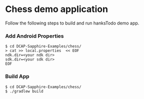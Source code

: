 # Chess demo application

Follow the following steps to build and run hanksTodo demo app.

### Add Android Properties
```shell
$ cd DCAP-Sapphire-Examples/chess/
> cat >> local.properties  << EOF
ndk.dir=<your ndk dir>
sdk.dir=<your sdk dir>
EOF
```

### Build App
```
$ cd DCAP-Sapphire-Examples/chess/
$ ./gradlew build
```